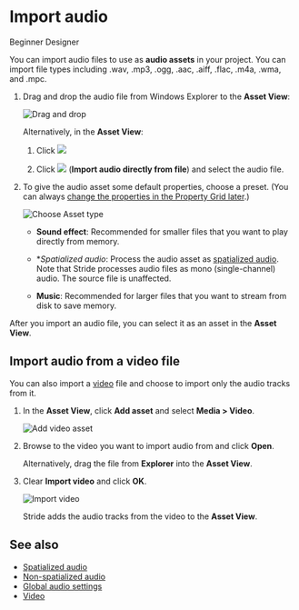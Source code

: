 # Import audio

<span class="badge text-bg-primary">Beginner</span>
<span class="badge text-bg-success">Designer</span>

You can import audio files to use as **audio assets** in your project. You can import file types including .wav, .mp3, .ogg, .aac, .aiff, .flac, .m4a, .wma, and .mpc.

1. Drag and drop the audio file from Windows Explorer to the **Asset View**:

    ![Drag and drop](media/import-setup-drag-and-drop-audio-to-asset-view.gif)

    Alternatively, in the **Asset View**:

    1. Click ![](media/index-audio-add-new-asset-button.png)

    2. Click ![](media/index-audio-import-audio-directly-from-file.png) (**Import audio directly from file**) and select the audio file.

2. To give the audio asset some default properties, choose a preset. (You can always [change the properties in the Property Grid later](audio-asset-properties.md).)

    ![Choose Asset type](media/import-audio-choose-asset-type.png)

    * **Sound effect**: Recommended for smaller files that you want to play directly from memory.

    * **Spatialized audio*: Process the audio asset as [spatialized audio](spatialized-audio.md). Note that Stride processes audio files as mono (single-channel) audio. The source file is unaffected.
    
    * **Music**: Recommended for larger files that you want to stream from disk to save memory.

After you import an audio file, you can select it as an asset in the **Asset View**.

## Import audio from a video file

You can also import a [video](../video/index.md) file and choose to import only the audio tracks from it.

1. In the **Asset View**, click **Add asset** and select **Media > Video**.

    ![Add video asset](../video/media/add-video-asset.png)

2. Browse to the video you want to import audio from and click **Open**.

    Alternatively, drag the file from **Explorer** into the **Asset View**.

3. Clear **Import video** and click **OK**.

    ![Import video](media/import-audio-only.png)

    Stride adds the audio tracks from the video to the **Asset View**.

## See also

* [Spatialized audio](spatialized-audio.md)
* [Non-spatialized audio](non-spatialized-audio.md)
* [Global audio settings](global-audio-settings.md)
* [Video](../video/index.md)